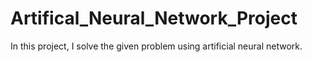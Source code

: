 # Artifical_Neural_Network_Project
 In this project, I solve the given problem using artificial neural network.
